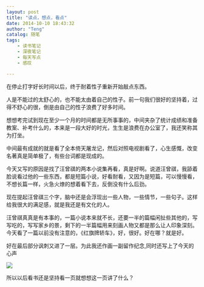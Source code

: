 ```yaml
---
layout: post
title: "读点，想点，看点"
date: 2014-10-10 18:43:32
author: "Teng"
catalog: 随笔
tags: 
    - 读书笔记
    - 深夜笔记
    - 每天写点
    - 感叹

---
```

在停止打字好长时间以后，终于耐着性子重新开始敲点东西。

人是不能过的太舒心的，也不能太由着自己的性子。前一句我们很好的坚持着，过得不舒心的很，倒是由自己的性子浪费了好多时间。

想想考完试到现在至少一个月的时间都是无所事事的，中间夹杂了统计成绩和准备教案、补考什么的，本来是一段大好的时光，生生是浪费在办公室了，我还笑称其为打坐。

中间最有成就的就是看了全本倚天屠龙记，然后对照电视剧看了，心生感慨，改变名著真是简单极了，有些台词都是现成的。

今天又写的原因是找了汪曾祺的两本小说集再看，真是好啊。说道汪曾祺，我舔着脸说看过他的一些东西，都是短篇小说，好看耐看，又因为是短篇，可以慢慢看，不想长篇一样，火急火燎的想着看下去，反倒没有什么后劲。

现在提起汪曾祺三个字，脑中还是会浮现出一些人物，一些情节，一些句子。这样给我很大的满足感，就是我还是有文化的人。

汪曾祺真真是有本事的，一篇小说本来就不长，还要一半的篇幅闲扯些其他的，写写吃的，写写家乡的景，剩下的一半篇幅用来刻画人物又都是那么让人印象深刻。今天看了一篇以前没有注意的，《红旗牌轿车》，好，很好。好在哪？就是好。

好在最后部分讽刺又进了一层。为此我还作画一副留作纪念,同时还写上了今天的心声

![](http://imglf2.ph.126.net/8TQfZWeUqT30kmGNTKGFvg==/6619471216560712640.png)  

所以以后看书还是坚持看一页就想想这一页讲了什么？